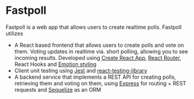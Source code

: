 # Fastpoll

Fastpoll is a web app that allows users to create realtime polls. Fastpoll utilizes

* A React based frontend that allows users to create polls and vote on them. Voting updates in realtime via. short polling, allowing you to see incoming results. Developed using [Create React App](https://github.com/facebook/create-react-app), [React Router](https://reacttraining.com/react-router/), React Hooks and [Emotion styling](https://github.com/emotion-js/emotion)
* Client unit testing using [Jest](https://jestjs.io/) and [react-testing-library](https://github.com/testing-library/react-testing-library)
* A backend service that implements a REST API for creating polls, retrieving them and voting on them, using [Express](https://expressjs.com/) for routing + REST requests and [Sequelize](https://sequelize.org/) as an ORM